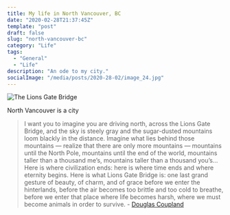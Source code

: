 ```yaml
---
title: My life in North Vancouver, BC
date: "2020-02-28T21:37:45Z"
template: "post"
draft: false
slug: "north-vancouver-bc"
category: "Life"
tags:
  - "General"
  - "Life"
description: "An ode to my city."
socialImage: "/media/posts/2020-28-02/image_24.jpg"
---
```


![The Lions Gate Bridge](/media/posts/2020-28-02/image_24.jpg)

North Vancouver is a city




> I want you to imagine you are driving north, across the Lions Gate Bridge, and the sky is steely gray and the sugar-dusted mountains loom blackly in the distance. Imagine what lies behind those mountains — realize that there are only more mountains — mountains until the North Pole, mountains until the end of the world, mountains taller than a thousand me’s, mountains taller than a thousand you’s… Here is where civilization ends: here is where time ends and where eternity begins. Here is what Lions Gate Bridge is: one last grand gesture of beauty, of charm, and of grace before we enter the hinterlands, before the air becomes too brittle and too cold to breathe, before we enter that place where life becomes harsh, where we must become animals in order to survive. - [Douglas Coupland](https://www.coupland.com/)
